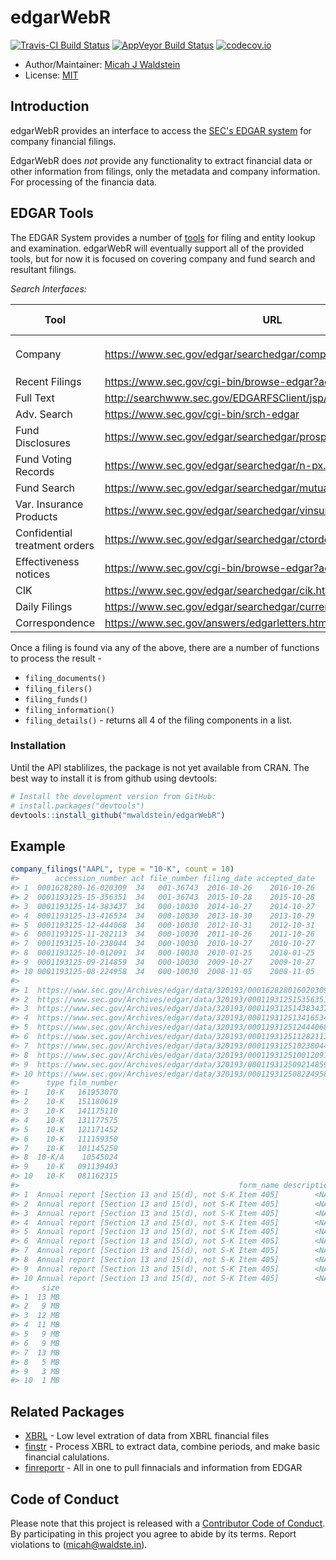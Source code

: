 
<!-- README.md is generated from README.Rmd. Please edit that file -->
edgarWebR
=========

[![Travis-CI Build Status](https://travis-ci.org/mwaldstein/edgarWebR.svg?branch=master)](https://travis-ci.org/mwaldstein/edgarWebR) [![AppVeyor Build Status](https://ci.appveyor.com/api/projects/status/github/mwaldstein/edgarWebR?branch=master&svg=true)](https://ci.appveyor.com/project/mwaldstein/edgarWebR) [![codecov.io](https://codecov.io/github/mwaldstein/edgarWebR/coverage.svg?branch=master)](https://codecov.io/github/mwaldstein/edgarWebR?branch=master)

-   Author/Maintainer: [Micah J Waldstein](https://micah.waldste.in)
-   License: [MIT](https://opensource.org/licenses/MIT)

Introduction
------------

edgarWebR provides an interface to access the [SEC's EDGAR system](https://www.sec.gov/edgar/searchedgar/webusers.htm) for company financial filings.

EdgarWebR does *not* provide any functionality to extract financial data or other information from filings, only the metadata and company information. For processing of the financia data.

EDGAR Tools
-----------

The EDGAR System provides a number of [tools](https://www.sec.gov/edgar/searchedgar/webusers.htm) for filing and entity lookup and examination. edgarWebR will eventually support all of the provided tools, but for now it is focused on covering company and fund search and resultant filings.

*Search Interfaces:*

<table>
<colgroup>
<col width="26%" />
<col width="54%" />
<col width="19%" />
</colgroup>
<thead>
<tr class="header">
<th>Tool</th>
<th>URL</th>
<th>edgarWebR function(s)</th>
</tr>
</thead>
<tbody>
<tr class="odd">
<td>Company</td>
<td><a href="https://www.sec.gov/edgar/searchedgar/companysearch.html" class="uri">https://www.sec.gov/edgar/searchedgar/companysearch.html</a></td>
<td><code>company_information()</code>, <code>company_details()</code>, <code>company_filings()</code></td>
</tr>
<tr class="even">
<td>Recent Filings</td>
<td><a href="https://www.sec.gov/cgi-bin/browse-edgar?action=getcurrent" class="uri">https://www.sec.gov/cgi-bin/browse-edgar?action=getcurrent</a></td>
<td>N/A</td>
</tr>
<tr class="odd">
<td>Full Text</td>
<td><a href="http://searchwww.sec.gov/EDGARFSClient/jsp/EDGAR_MainAccess.jsp" class="uri">http://searchwww.sec.gov/EDGARFSClient/jsp/EDGAR_MainAccess.jsp</a></td>
<td>N/A</td>
</tr>
<tr class="even">
<td>Adv. Search</td>
<td><a href="https://www.sec.gov/cgi-bin/srch-edgar" class="uri">https://www.sec.gov/cgi-bin/srch-edgar</a></td>
<td>N/A</td>
</tr>
<tr class="odd">
<td>Fund Disclosures</td>
<td><a href="https://www.sec.gov/edgar/searchedgar/prospectus.htm" class="uri">https://www.sec.gov/edgar/searchedgar/prospectus.htm</a></td>
<td>N/A</td>
</tr>
<tr class="even">
<td>Fund Voting Records</td>
<td><a href="https://www.sec.gov/edgar/searchedgar/n-px.htm" class="uri">https://www.sec.gov/edgar/searchedgar/n-px.htm</a></td>
<td>N/A</td>
</tr>
<tr class="odd">
<td>Fund Search</td>
<td><a href="https://www.sec.gov/edgar/searchedgar/mutualsearch.html" class="uri">https://www.sec.gov/edgar/searchedgar/mutualsearch.html</a></td>
<td><code>fund_search()</code></td>
</tr>
<tr class="even">
<td>Var. Insurance Products</td>
<td><a href="https://www.sec.gov/edgar/searchedgar/vinsurancesearch.html" class="uri">https://www.sec.gov/edgar/searchedgar/vinsurancesearch.html</a></td>
<td>N/A</td>
</tr>
<tr class="odd">
<td>Confidential treatment orders</td>
<td><a href="https://www.sec.gov/edgar/searchedgar/ctorders.htm" class="uri">https://www.sec.gov/edgar/searchedgar/ctorders.htm</a></td>
<td>N/A</td>
</tr>
<tr class="even">
<td>Effectiveness notices</td>
<td><a href="https://www.sec.gov/cgi-bin/browse-edgar?action=geteffect" class="uri">https://www.sec.gov/cgi-bin/browse-edgar?action=geteffect</a></td>
<td>N/A</td>
</tr>
<tr class="odd">
<td>CIK</td>
<td><a href="https://www.sec.gov/edgar/searchedgar/cik.htm" class="uri">https://www.sec.gov/edgar/searchedgar/cik.htm</a></td>
<td>N/A</td>
</tr>
<tr class="even">
<td>Daily Filings</td>
<td><a href="https://www.sec.gov/edgar/searchedgar/currentevents.htm" class="uri">https://www.sec.gov/edgar/searchedgar/currentevents.htm</a></td>
<td>N/A</td>
</tr>
<tr class="odd">
<td>Correspondence</td>
<td><a href="https://www.sec.gov/answers/edgarletters.htm" class="uri">https://www.sec.gov/answers/edgarletters.htm</a></td>
<td>N/A</td>
</tr>
</tbody>
</table>

Once a filing is found via any of the above, there are a number of functions to process the result -

-   `filing_documents()`
-   `filing_filers()`
-   `filing_funds()`
-   `filing_information()`
-   `filing_details()` - returns all 4 of the filing components in a list.

### Installation

Until the API stablilizes, the package is not yet available from CRAN. The best way to install it is from github using devtools:

``` r
# Install the development version from GitHub:
# install.packages("devtools")
devtools::install_github("mwaldstein/edgarWebR")
```

Example
-------

``` r
company_filings("AAPL", type = "10-K", count = 10)
#>        accession_number act file_number filing_date accepted_date
#> 1  0001628280-16-020309  34   001-36743  2016-10-26    2016-10-26
#> 2  0001193125-15-356351  34   001-36743  2015-10-28    2015-10-28
#> 3  0001193125-14-383437  34   000-10030  2014-10-27    2014-10-27
#> 4  0001193125-13-416534  34   000-10030  2013-10-30    2013-10-29
#> 5  0001193125-12-444068  34   000-10030  2012-10-31    2012-10-31
#> 6  0001193125-11-282113  34   000-10030  2011-10-26    2011-10-26
#> 7  0001193125-10-238044  34   000-10030  2010-10-27    2010-10-27
#> 8  0001193125-10-012091  34   000-10030  2010-01-25    2010-01-25
#> 9  0001193125-09-214859  34   000-10030  2009-10-27    2009-10-27
#> 10 0001193125-08-224958  34   000-10030  2008-11-05    2008-11-05
#>                                                                                                href
#> 1  https://www.sec.gov/Archives/edgar/data/320193/000162828016020309/0001628280-16-020309-index.htm
#> 2  https://www.sec.gov/Archives/edgar/data/320193/000119312515356351/0001193125-15-356351-index.htm
#> 3  https://www.sec.gov/Archives/edgar/data/320193/000119312514383437/0001193125-14-383437-index.htm
#> 4  https://www.sec.gov/Archives/edgar/data/320193/000119312513416534/0001193125-13-416534-index.htm
#> 5  https://www.sec.gov/Archives/edgar/data/320193/000119312512444068/0001193125-12-444068-index.htm
#> 6  https://www.sec.gov/Archives/edgar/data/320193/000119312511282113/0001193125-11-282113-index.htm
#> 7  https://www.sec.gov/Archives/edgar/data/320193/000119312510238044/0001193125-10-238044-index.htm
#> 8  https://www.sec.gov/Archives/edgar/data/320193/000119312510012091/0001193125-10-012091-index.htm
#> 9  https://www.sec.gov/Archives/edgar/data/320193/000119312509214859/0001193125-09-214859-index.htm
#> 10 https://www.sec.gov/Archives/edgar/data/320193/000119312508224958/0001193125-08-224958-index.htm
#>      type film_number
#> 1    10-K   161953070
#> 2    10-K   151180619
#> 3    10-K   141175110
#> 4    10-K   131177575
#> 5    10-K   121171452
#> 6    10-K   111159350
#> 7    10-K   101145250
#> 8  10-K/A    10545024
#> 9    10-K   091139493
#> 10   10-K   081162315
#>                                                 form_name description
#> 1  Annual report [Section 13 and 15(d), not S-K Item 405]        <NA>
#> 2  Annual report [Section 13 and 15(d), not S-K Item 405]        <NA>
#> 3  Annual report [Section 13 and 15(d), not S-K Item 405]        <NA>
#> 4  Annual report [Section 13 and 15(d), not S-K Item 405]        <NA>
#> 5  Annual report [Section 13 and 15(d), not S-K Item 405]        <NA>
#> 6  Annual report [Section 13 and 15(d), not S-K Item 405]        <NA>
#> 7  Annual report [Section 13 and 15(d), not S-K Item 405]        <NA>
#> 8  Annual report [Section 13 and 15(d), not S-K Item 405]        <NA>
#> 9  Annual report [Section 13 and 15(d), not S-K Item 405]        <NA>
#> 10 Annual report [Section 13 and 15(d), not S-K Item 405]        <NA>
#>     size
#> 1  13 MB
#> 2   9 MB
#> 3  12 MB
#> 4  11 MB
#> 5   9 MB
#> 6   9 MB
#> 7  13 MB
#> 8   5 MB
#> 9   3 MB
#> 10  1 MB
```

Related Packages
----------------

-   [XBRL](https://CRAN.R-project.org/package=XBRL) - Low level extration of data from XBRL financial files
-   [finstr](https://github.com/bergant/finstr) - Process XBRL to extract data, combine periods, and make basic financial calulations.
-   [finreportr](https://github.com/sewardlee337/finreportr) - All in one to pull finnacials and information from EDGAR

Code of Conduct
---------------

Please note that this project is released with a [Contributor Code of Conduct](CONDUCT.md). By participating in this project you agree to abide by its terms. Report violations to (<micah@waldste.in>).
